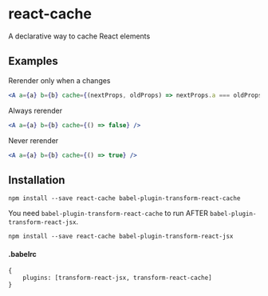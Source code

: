 # react-cache

A declarative way to cache React elements

## Examples

Rerender only when a changes
```jsx      
<A a={a} b={b} cache={(nextProps, oldProps) => nextProps.a === oldProps.a} />
```

Always rerender
```jsx      
<A a={a} b={b} cache={() => false} />
```

Never rerender
```jsx      
<A a={a} b={b} cache={() => true} />
```

## Installation

```
npm install --save react-cache babel-plugin-transform-react-cache
```

You need `babel-plugin-transform-react-cache` to run AFTER `babel-plugin-transform-react-jsx`.

```
npm install --save react-cache babel-plugin-transform-react-jsx
```

#### .babelrc
```
{
    plugins: [transform-react-jsx, transform-react-cache]
}
```
